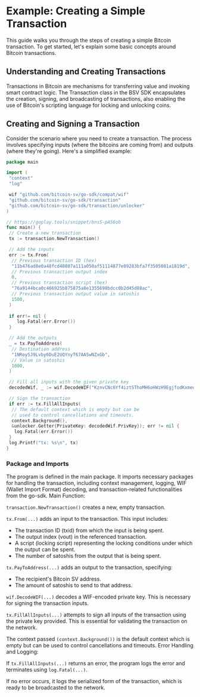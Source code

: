 # Example: Creating a Simple Transaction

This guide walks you through the steps of creating a simple Bitcoin transaction. To get started, let's explain some basic concepts around Bitcoin transactions.

## Understanding and Creating Transactions

Transactions in Bitcoin are mechanisms for transferring value and invoking smart contract logic. The Transaction class in the BSV SDK encapsulates the creation, signing, and broadcasting of transactions, also enabling the use of Bitcoin's scripting language for locking and unlocking coins.

## Creating and Signing a Transaction

Consider the scenario where you need to create a transaction. The process involves specifying inputs (where the bitcoins are coming from) and outputs (where they're going). Here's a simplified example:

``` go
package main

import (
 "context"
 "log"

 wif "github.com/bitcoin-sv/go-sdk/compat/wif"
 "github.com/bitcoin-sv/go-sdk/transaction"
 "github.com/bitcoin-sv/go-sdk/transaction/unlocker"
)

// https://goplay.tools/snippet/bnsS-pA56ob
func main() {
 // Create a new transaction
 tx := transaction.NewTransaction()

 // Add the inputs
 err := tx.From(
  // Previous transaction ID (hex)
  "11b476ad8e0a48fcd40807a111a050af51114877e09283bfa7f3505081a1819d",
  // Previous transaction output index
  0,
  // Previous transaction script (hex)
  "76a9144bca0c466925b875875a8e1355698bdcc0b2d45d88ac",
  // Previous transaction output value in satoshis
  1500,
 )
 
 if err!= nil {
    log.Fatal(err.Error())
 }

 // Add the outputs
 _ = tx.PayToAddress(
  // Destination address
  "1NRoySJ9Lvby6DuE2UQYnyT67AASwNZxGb",
  // Value in satoshis
  1000,
 )

 // Fill all inputs with the given private key
 decodedWif, _ := wif.DecodeWIF("KznvCNc6Yf4iztSThoMH6oHWzH9EgjfodKxmeuUGPq5DEX5maspS")

 // Sign the transaction
 if err := tx.FillAllInputs(
  // The default context which is empty but can be 
  // used to control cancellations and timeouts.
  context.Background(), 
  &unlocker.Getter{PrivateKey: decodedWif.PrivKey}); err != nil {
   log.Fatal(err.Error())
 }
 log.Printf("tx: %s\n", tx)
}

```

### Package and Imports

The program is defined in the main package.
It imports necessary packages for handling the transaction, including context management, logging, WIF (Wallet Import Format) decoding, and transaction-related functionalities from the go-sdk.
Main Function:

`transaction.NewTransaction()` creates a new, empty transaction.

`tx.From(...)` adds an input to the transaction. This input includes:

- The transaction ID (txid) from which the input is being spent.
- The output index (vout) in the referenced transaction.
- A script (locking script) representing the locking conditions under which the output can be spent.
- The number of satoshis from the output that is being spent.

`tx.PayToAddress(...)` adds an output to the transaction, specifying:

- The recipient's Bitcoin SV address.
- The amount of satoshis to send to that address.

`wif.DecodeWIF(...)` decodes a WIF-encoded private key. This is necessary for signing the transaction inputs.

`tx.FillAllInputs(...)` attempts to sign all inputs of the transaction using the private key provided. This is essential for validating the transaction on the network.

The context passed `(context.Background())` is the default context which is empty but can be used to control cancellations and timeouts.
Error Handling and Logging:

If `tx.FillAllInputs(...)` returns an error, the program logs the error and terminates using `log.Fatal(...)`.

If no error occurs, it logs the serialized form of the transaction, which is ready to be broadcasted to the network.
